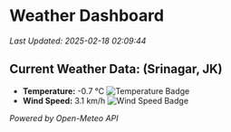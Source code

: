 
# Weather Dashboard

_Last Updated: 2025-02-18 02:09:44_

## Current Weather Data: (Srinagar, JK)
- **Temperature:** -0.7 °C ![Temperature Badge](https://img.shields.io/badge/Temperature-Low%20Temp-blue)
- **Wind Speed:** 3.1 km/h ![Wind Speed Badge](https://img.shields.io/badge/Wind%20Speed-Light%20Wind-blue)

*Powered by Open-Meteo API*
